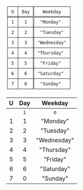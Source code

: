 ```text
┌───┬─────╥─────────────┐
│ U │ Day ║   Weekday   │
╞═══╪═════╬═════════════╡
│ 1 │  1  ║  "Monday"   │
├───┼─────╫─────────────┤
│ 2 │  2  ║  "Tuesday"  │
├───┼─────╫─────────────┤
│ 3 │  3  ║ "Wednesday" │
├───┼─────╫─────────────┤
│ 4 │  4  ║ "Thursday"  │
├───┼─────╫─────────────┤
│ 5 │  5  ║  "Friday"   │
├───┼─────╫─────────────┤
│ 6 │  6  ║ "Saturday"  │
├───┼─────╫─────────────┤
│ 7 │  0  ║  "Sunday"   │
└───┴─────╨─────────────┘
```

| U | Day |   Weekday   |
|:-:|:---:|:-----------:|
|   | `i` |     `o`     |
| 1 |  1  |  "Monday"   |
| 2 |  2  |  "Tuesday"  |
| 3 |  3  | "Wednesday" |
| 4 |  4  | "Thursday"  |
| 5 |  5  |  "Friday"   |
| 6 |  6  | "Saturday"  |
| 7 |  0  |  "Sunday"   | 
